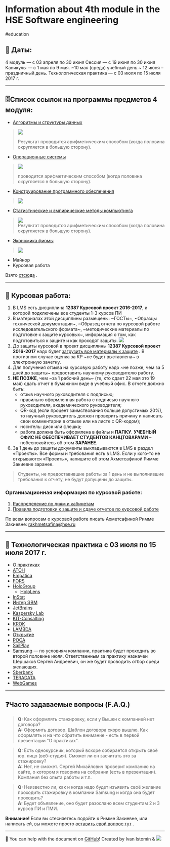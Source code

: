# Information about 4th module in the HSE Software engineering
#education

## 📆 Даты:
4 модуль — с 03 апреля по 30 июня
Сессия — с 19 июня по 30 июня
Каникулы — с 1 мая по 9 мая. ~10 мая (среда) учебный день.~
12 июня – праздничный день.
Технологическая практика — с 03 июля по 15 июля 2017 г.

- - - -

## 🗄Список ссылок на программы предметов 4 модуля:
* [Алгоритмы и структуры данных](https://www.hse.ru/data/2017/01/13/1117080146/program-725594847-awEzeK1y71.pdf)
> ![](Programs/algorithms.jpg)  
>   
> Результат проводится арифметическим способом (когда половина округляется в большую сторону).  

* [Операционные системы](https://www.hse.ru/data/2016/09/15/1117077413/program-725594643-MNlsFZdxCB.pdf)
> ![](Programs/op.jpg)  
>   
> проводится арифметическим способом (когда половина округляется в большую сторону).  

* [Конструирование программного обеспечения](https://www.hse.ru/data/2016/09/27/1117077645/program-725595969-bXk4nZ8DMO.pdf)
> ![](Programs/java.jpg)  

* [Статистические и эмпирические методы компьютинга](https://www.hse.ru/data/2017/04/25/1117092411/program-725595390-4qcCzE3F5h.pdf)
> ![](Programs/statistics.jpg)  
> Результат проводится арифметическим способом (когда половина округляется в большую сторону).  

* [Экономика фирмы](https://www.hse.ru/data/2016/08/31/1117076670/program-725595844-63ny_Lp0of.pdf)
> ![](Programs/finance.jpg)  

* Майнор
* Курсовая работа

Взято [отсюда](https://www.hse.ru/ba/se/courses?course=2.1.2.4&page=1&year=2016) .

- - - -

## 📄 Курсовая работа:
1. В LMS есть дисциплина **12387 Курсовой проект 2016-2017**, к которой подключены все студенты 1-3 курсов ПИ
2. В материалах этой дисциплины размещены: ~ГОСТы~, ~Образцы технической документации~, ~Образец отчета по курсовой работе исследовательского формата~, ~методические материалы по подготовке к защите курсовых~, информация о том, как подготовиться к защите и как проходят защиты.
![](Programs/list_of_documents.jpg)
3. До защиты курсовой в проект дисциплины **12387 Курсовой проект 2016-2017** надо будет [загрузить все материалы к защите](http://lms.hse.ru/?ap_list) . В противном случае оценка за КР ~не будет выставлена~ в электронную зачетку.
4. Для получения отзыва на курсовую работу надо ~не позже, чем за  5 дней до защиты~ предоставить научному руководителю работу.
5. **НЕ ПОЗЖЕ**, чем ~за 1 рабочий день~ (те, кто сдает 22 мая это 19 мая) сдать отчет в бумажном виде в учебный офис. В отчете должно быть:
	- отзыв научного руководителя с подписью;
	- правильно оформленная работа с подписью научного руководителя, академического руководителя;
	- QR-код (если процент заимствования больше допустимых 20%), то научный руководитель должен проверить причину и написать свои комментарии в отзыве или на листе с QR-кодом);
	- носитель: диск или флешка;
	- работа должна быть оформлена в файлы и **ПАПКУ**. **УЧЕБНЫЙ ОФИС НЕ ОБЕСПЕЧИВАЕТ СТУДЕНТОВ КАНЦТОВАРАМИ** – побеспокойтесь об этом **ЗАРАНЕЕ**.
6. За 1 день до защиты документы выкладываются в LMS в раздел «Проекты». Все формы и требования есть в LMS. Если у кого-то не открываются «Проекты», напишите об этом Ахметсафиной Римме Закиевне заранее.
 
> Студенты, не предоставившие работы за 1 день и не выполнившие требования к отчету, не будут допущены до защиты.  

### Организационная информация по курсовой работе:
1. [Распределение по дням и кабинетам](https://docs.google.com/spreadsheets/d/10cs9lFXhia7X9yVl5WAY8RNvK7xUUadJFByslvoYTeM/edit?usp=sharing)
2. [Правила подготовки к защите и сдаче отчетов по курсовой работе](https://www.hse.ru/ba/se/projects)

По всем вопросам о курсовой работе писать Ахметсафиной Римме Закиевне: rakhmetsafina@hse.ru

- - - -

## 🤖 Технологическая практика с 03 июля по 15 июля 2017 г.
* [О практиках](https://istomin.im/practice/About_practice.pdf)
* [АТОН](https://istomin.im/practice/ATON.pdf)
* [Empatica](https://istomin.im/practice/Empatica.pdf)
* [FORS](https://istomin.im/practice/FORS.pdf)
* [HoloGroup](https://istomin.im/practice/HoloGroup.pdf)
	* [HoloLens](https://istomin.im/practice/HoloLens.pdf)
* [InStat](https://istomin.im/practice/InStat.pdf)
* [Интер ЭВМ](https://istomin.im/practice/Inter.pdf)
* [JetBrains](https://istomin.im/practice/JetBrains.pdf)
* [Kaspersky Lab](https://istomin.im/practice/Kaspersky_Lab.pdf)
* [KIT-Consalting](https://istomin.im/practice/KIT-consalting.pdf)
* [KROK](https://istomin.im/practice/KROK.pdf)
* [LAMBDA](https://istomin.im/practice/LAMBDA.pdf)
* [Открытие](https://istomin.im/practice/Otkrytie.pdf)
* [РОСА](https://istomin.im/practice/ROSA_practice.pdf)
* [SailPlay](https://istomin.im/practice/SailPlay_HSE.pdf)
* [Samsung](https://istomin.im/practice/Samsung.pdf) — по условиям компании, практика будет проходить во второй половине июля. Ответственным за практику назначен Шершаков Сергей Андреевич, он же будет проводить отбор среди желающих.
* [Sberbank](https://istomin.im/practice/Sberbank.pdf)
* [TERADATA](https://istomin.im/practice/TERADATA.pdf)
* [WebGames](https://istomin.im/practice/)

- - - -

## ❓Часто задаваемые вопросы (F.A.Q.)
> **Q:** Как оформлять стажировку, если у Вышки с компанией нет договора?  
> **A:** Оформить договор. Шаблон договора скоро вышлю. Как оформлять и на что обратить внимание - есть в первой презентации "О практиках".  

> **Q:** Есть однокурсник, который вскоре собирается открыть своё юр. лицо (веб-студия). Сможет ли он засчитать это за стажировку?  
> **A:** Нет, не сможет. Сергей Михайлович проверит компанию на сайте, о котором я говорила на собрании (есть в презентации). Компания без опыта работы и т.п.  

> **Q:** Неизвестно ли, как и когда надо будет изъявить своё желание проходить стажировку в компании Samsung и когда она будет проходить?  
> **A:** Будет объявление, оно будет разослано всем студентам 2 и 3 курсов ПИ и ПМИ.  

**Внимание!** Если вы стесняетесь подойти к Римме Закиевне, или написать ей, вы можете просто [оставить свой вопрос тут](https://github.com/Ivan-Istomin/HSE4Module/issues/3) .

- - - -
📝 You can help with the document on [GitHub](https://github.com/Ivan-Istomin/HSE4Module)!
Created by Ivan Istomin &  ![](Programs/xanax-addiction.png_32x32.jpg)